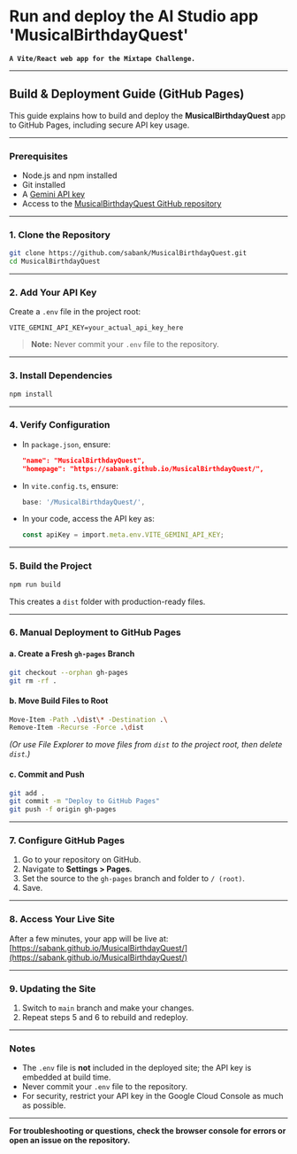 # Run and deploy the AI Studio app 'MusicalBirthdayQuest'

**`A Vite/React web app for the Mixtape Challenge.`**

---

## Build & Deployment Guide (GitHub Pages)

This guide explains how to build and deploy the **MusicalBirthdayQuest** app to GitHub Pages, including secure API key usage.

---

### Prerequisites

- Node.js and npm installed
- Git installed
- A [Gemini API key](https://ai.google.dev/gemini-api/docs/get-api-key)
- Access to the [MusicalBirthdayQuest GitHub repository](https://github.com/sabank/MusicalBirthdayQuest)

---

### 1. Clone the Repository

```sh
git clone https://github.com/sabank/MusicalBirthdayQuest.git
cd MusicalBirthdayQuest
```

---

### 2. Add Your API Key

Create a `.env` file in the project root:

```
VITE_GEMINI_API_KEY=your_actual_api_key_here
```

> **Note:** Never commit your `.env` file to the repository.

---

### 3. Install Dependencies

```sh
npm install
```

---

### 4. Verify Configuration

- In `package.json`, ensure:
  ```json
  "name": "MusicalBirthdayQuest",
  "homepage": "https://sabank.github.io/MusicalBirthdayQuest/",
  ```
- In `vite.config.ts`, ensure:
  ```typescript
  base: '/MusicalBirthdayQuest/',
  ```
- In your code, access the API key as:
  ```typescript
  const apiKey = import.meta.env.VITE_GEMINI_API_KEY;
  ```

---

### 5. Build the Project

```sh
npm run build
```
This creates a `dist` folder with production-ready files.

---

### 6. Manual Deployment to GitHub Pages

#### a. Create a Fresh `gh-pages` Branch

```sh
git checkout --orphan gh-pages
git rm -rf .
```

#### b. Move Build Files to Root

```sh
Move-Item -Path .\dist\* -Destination .\
Remove-Item -Recurse -Force .\dist
```
*(Or use File Explorer to move files from `dist` to the project root, then delete `dist`.)*

#### c. Commit and Push

```sh
git add .
git commit -m "Deploy to GitHub Pages"
git push -f origin gh-pages
```

---

### 7. Configure GitHub Pages

1. Go to your repository on GitHub.
2. Navigate to **Settings > Pages**.
3. Set the source to the `gh-pages` branch and folder to `/ (root)`.
4. Save.

---

### 8. Access Your Live Site

After a few minutes, your app will be live at:  
[https://sabank.github.io/MusicalBirthdayQuest/](https://sabank.github.io/MusicalBirthdayQuest/)

---

### 9. Updating the Site

1. Switch to `main` branch and make your changes.
2. Repeat steps 5 and 6 to rebuild and redeploy.

---

### Notes

- The `.env` file is **not** included in the deployed site; the API key is embedded at build time.
- Never commit your `.env` file to the repository.
- For security, restrict your API key in the Google Cloud Console as much as possible.

---

**For troubleshooting or questions, check the browser console for errors or open an issue on the repository.**
